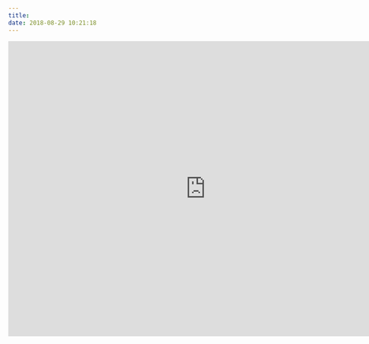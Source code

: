 ```yaml
---
title: 
date: 2018-08-29 10:21:18
---
```

<iframe  src="http://www.google.cn/maps/embed?pb=!1m18!1m12!1m3!1d3695.304915992183!2d113.56283211434834!3d22.15246245384449!2m3!1f0!2f0!3f0!3m2!1i1024!2i768!4f13.1!3m3!1m2!1s0x340170012fda5b81%3A0x9cf2993e4c59c823!2z5r6z6Zeo56eR5oqA5aSn5a2m!5e0!3m2!1szh-CN!2scn!4v1535447813492" width="800" height="600" align="middle" frameborder="0" style="border:0" allowfullscreen></iframe>
